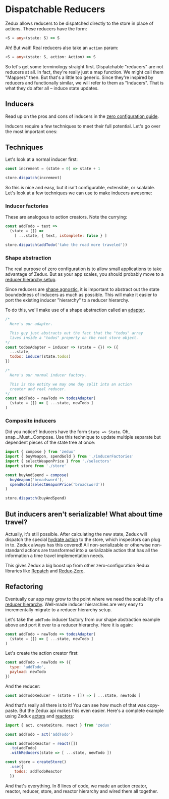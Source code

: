 # Dispatchable Reducers

Zedux allows reducers to be dispatched directly to the store in place of actions. These reducers have the form:

```typescript
<S = any>(state: S) => S
```

Ah! But wait! Real reducers also take an `action` param:

```typescript
<S = any>(state: S, action: Action) => S
```

So let's get some terminology straight first. Dispatchable "reducers" are not reducers at all. In fact, they're really just a map function. We might call them "Mappers" then. But that's a little too generic. Since they're inspired by reducers and functionally similar, we will refer to them as "Inducers". That is what they do after all &ndash; induce state updates.

## Inducers

Read up on the pros and cons of inducers in the [zero configuration guide](/docs/guides/zeroConfiguration.md).

Inducers require a few techniques to meet their full potential. Let's go over the most important ones:

## Techniques

Let's look at a normal inducer first:

```javascript
const increment = (state = 0) => state + 1

store.dispatch(increment)
```

So this is nice and easy, but it isn't configurable, extensible, or scalable. Let's look at a few techniques we can use to make inducers awesome:

### Inducer factories

These are analogous to action creators. Note the currying:

```javascript
const addTodo = text =>
  (state = []) =>
    [ ...state, { text, isComplete: false } ]

store.dispatch(addTodo('take the road more traveled'))
```

### Shape abstraction

The real purpose of zero configuration is to allow small applications to take advantage of Zedux. But as your app scales, you should probably move to a [reducer hierarchy setup](/docs/guides/theReducerHierarchy).

Since reducers are [shape agnostic](/docs/glossary.md#shape-agnostic), it is important to abstract out the state boundedness of inducers as much as possible. This will make it easier to port the existing inducer "hierarchy" to a reducer hierarchy.

To do this, we'll make use of a shape abstraction called an [adapter](/docs/glossary.md#adapter).

```javascript
/*
  Here's our adapter.

  This guy just abstracts out the fact that the "todos" array
  lives inside a "todos" property on the root store object.
*/
const todosAdapter = inducer => (state = {}) => ({
  ...state,
  todos: inducer(state.todos)
})

/*
  Here's our normal inducer factory.

  This is the entity we may one day split into an action
  creator and real reducer.
*/
const addTodo = newTodo => todosAdapter(
  (state = []) => [ ...state, newTodo ]
)
```

### Composite inducers

Did you notice? Inducers have the form `State => State`. Oh, snap...Must...Compose. Use this technique to update multiple separate but dependent pieces of the state tree at once:

```javascript
import { compose } from 'zedux'
import { buyWeapon, spendGold } from './inducerFactories'
import { selectWeaponPrice } from './selectors'
import store from './store'

const buyAndSpend = compose(
  buyWeapon('broadsword'),
  spendGold(selectWeaponPrice('broadsword'))
)

store.dispatch(buyAndSpend)
```

## But inducers aren't serializable! What about time travel?

Actually, it's still possible. After calculating the new state, Zedux will dispatch the special [hydrate action](/docs/api/actionTypes.md#hydrate) to the store, which inspectors can plug in to. Zedux always has this covered! All non-serializable or otherwise non-standard actions are transformed into a serializable action that has all the information a time travel implementation needs.

This gives Zedux a big boost up from other zero-configuration Redux libraries like [Repatch](https://github.com/jaystack/repatch) and [Redux-Zero](https://github.com/concretesolutions/redux-zero).

## Refactoring

Eventually our app may grow to the point where we need the scalability of a [reducer hierarchy](/docs/guides/theReducerLayer.md). Well-made inducer hierarchies are very easy to incrementally migrate to a reducer hierarchy setup.

Let's take the `addTodo` inducer factory from our shape abstraction example above and port it over to a reducer hierarchy. Here it is again:

```javascript
const addTodo = newTodo => todosAdapter(
  (state = []) => [ ...state, newTodo ]
)
```

Let's create the action creator first:

```javascript
const addTodo = newTodo => ({
  type: 'addTodo',
  payload: newTodo
})
```

And the reducer:

```javascript
const addTodoReducer = (state = []) => [ ...state, newTodo ]
```

And that's really all there is to it! You can see how much of that was copy-paste. But the Zedux api makes this even easier. Here's a complete example using Zedux [actors](/docs/api/ZeduxActor.md) and [reactors](/docs/api/ZeduxReactor.md):

```javascript
import { act, createStore, react } from 'zedux'

const addTodo = act('addTodo')

const addTodoReactor = react([])
  .to(addTodo)
  .withReducers(state => [ ...state, newTodo ])

const store = createStore()
  .use({
    todos: addTodoReactor
  })
```

And that's everything. In 8 lines of code, we made an action creator, reactor, reducer, store, and reactor hierarchy and wired them all together.
